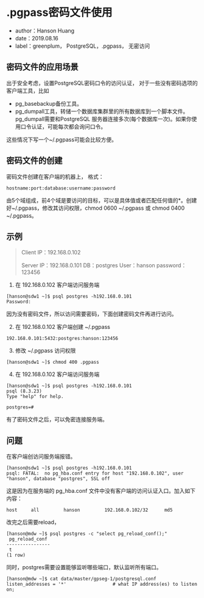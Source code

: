 # .pgpass密码文件使用
- author：Hanson Huang
- date：2019.08.16
- label：greenplum， PostgreSQL，.pgpass， 无密访问

## 密码文件的应用场景
出于安全考虑，设置PostgreSQL密码口令的访问认证，
对于一些没有密码选项的客户端工具，比如
- pg_basebackup备份工具。
- pg_dumpall工具，转储一个数据库集群里的所有数据库到一个脚本文件。pg_dumpall需要和PostgreSQL 服务器连接多次(每个数据库一次)。如果你使用口令认证，可能每次都会询问口令。 

这些情况下写一个~/.pgpass可能会比较方便。 

## 密码文件的创建
密码文件创建在客户端的机器上，
格式：

```
hostname:port:database:username:password
```
由5个域组成，前4个域是要访问的目标，可以是具体值或者匹配任何值的*。创建好~/.pgpass，修改其访问权限，chmod
0600 ~/.pgpass 或 chmod
0400 ~/.pgpass。

## 示例
> Client IP：192.168.0.102
> 
> Server IP：192.168.0.101  DB：postgres  User：hanson   password：123456

1. 在 192.168.0.102 客户端访问服务端

```shell
[hanson@sdw1 ~]$ psql postgres -h192.168.0.101
Password:
```
因为没有密码文件，所以访问需要密码，下面创建密码文件再进行访问。

2. 在 192.168.0.102 客户端创建 ~/.pgpass

```
192.168.0.101:5432:postgres:hanson:123456
```


3. 修改 ~/.pgpass 访问权限

```shell
[hanson@sdw1 ~]$ chmod 400 .pgpass
```

4. 在 192.168.0.102 客户端访问服务端

```
[hanson@sdw1 ~]$ psql postgres -h192.168.0.101
psql (8.3.23)
Type "help" for help.

postgres=#
```
有了密码文件之后，可以免密连接服务端。

## 问题
在客户端创访问服务端报错。

```
[hanson@sdw1 ~]$ psql postgres -h192.168.0.101
psql: FATAL:  no pg_hba.conf entry for host "192.168.0.102", user "hanson", database "postgres", SSL off
```

这是因为在服务端的 pg_hba.conf 文件中没有客户端的访问认证入口。加入如下内容：

```
host     all         hanson         192.168.0.102/32      md5
```
改完之后需要reload，

```
[hanson@mdw ~]$ psql postgres -c "select pg_reload_conf();"
 pg_reload_conf
----------------
 t
(1 row)
```

同时，postgres需要设置能够监听哪些端口，默认监听所有端口。

```
[hanson@mdw ~]$ cat data/master/gpseg-1/postgresql.conf
listen_addresses = '*'                 # what IP address(es) to listen on;
```


